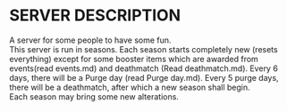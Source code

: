 # SERVER DESCRIPTION

A server for some people to have some fun.\
This server is run in seasons. Each season starts completely new (resets everything) except for some booster items which are awarded from events(read events.md) and deathmatch (Read deathmatch.md). Every 6 days, there will be a Purge day (read Purge day.md). Every 5 purge days, there will be a deathmatch, after which a new season shall begin.\
Each season may bring some new alterations.
